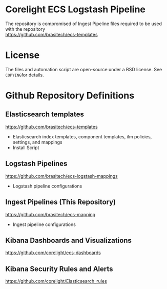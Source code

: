 # Corelight ECS Logstash Pipeline
The repository is compromised of Ingest Pipeline files required to be used with the repository  
https://github.com/brasitech/ecs-templates

# License
The files and automation script are open-source under a BSD license. See ``COPYING``for details.


# Github Repository Definitions

## Elasticsearch templates
https://github.com/brasitech/ecs-templates
 - Elasticsearch index templates, component templates, ilm policies, settings, and mappings  
 - Install Script  

## Logstash Pipelines
https://github.com/brasitech/ecs-logstash-mappings
- Logstash pipeline configurations

## Ingest Pipelines (This Repository)
https://github.com/brasitech/ecs-mapping
- Ingest pipeline configurations

## Kibana Dashboards and Visualizations
https://github.com/corelight/ecs-dashboards

## Kibana Security Rules and Alerts
https://github.com/corelight/Elasticsearch_rules
